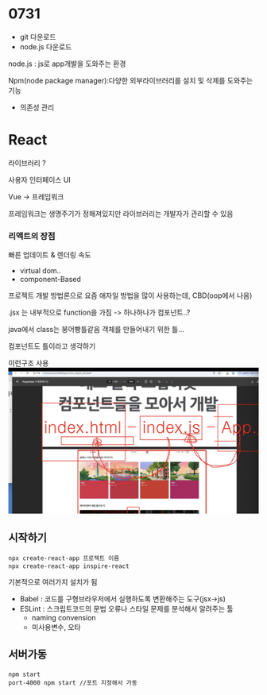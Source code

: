 # 0731

- git 다운로드
- node.js 다운로드

node.js : js로 app개발을 도와주는 환경

Npm(node package manager):다양한 외부라이브러리를 설치 및 삭제를 도와주는 기능

- 의존성 관리

# React

라이브러리 ?

사용자 인터페이스 UI

Vue -> 프레임워크

프레임워크는 생명주기가 정해져있지만
라이브러리는 개발자가 관리할 수 있음

### 리액트의 장점

빠른 업데이트 & 렌더링 속도

- virtual dom..
- component-Based

프로젝트 개발 방법론으로 요즘 애자일 방법을 많이 사용하는데, CBD(oop에서 나옴)

.jsx 는 내부적으로 function을 가짐 -> 하나하나가 컴포넌트..?

java에서 class는 붕어빵틀같음
객체를 만들어내기 위한 틀...

컴포넌트도 틀이라고 생각하기

이런구조 사용
![alt text](image.png)

## 시작하기

```
npx create-react-app 프로젝트 이름
npx create-react-app inspire-react
```

기본적으로 여러가지 설치가 됨

- Babel : 코드를 구형브라우저에서 실행하도록 변환해주는 도구(jsx->js)
- ESLint : 스크립트코드의 문법 오류나 스타일 문제를 분석해서 알려주는 툴
  - naming convension
  - 미사용변수, 오타

## 서버가동

```
npm start
port-4000 npm start //포트 지정해서 가동
```
